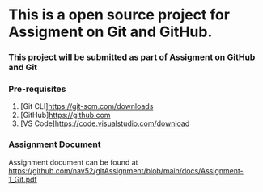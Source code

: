 # This is a open source project for Assigment on Git and GitHub.

### This project will be submitted as part of Assigment on GitHub and Git

### Pre-requisites

1. [Git CLI]https://git-scm.com/downloads
2. [GitHub]https://github.com
3. [VS Code]https://code.visualstudio.com/download

### Assignment Document

Assignment document can be found at https://github.com/nav52/gitAssignment/blob/main/docs/Assignment-1_Git.pdf

